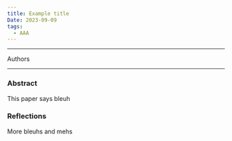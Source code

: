 ```yaml
---
title: Example title
Date: 2023-09-09
tags:
  - AAA
---
```

---
Authors

---

### Abstract
This paper says bleuh 


### Reflections
More bleuhs and mehs

